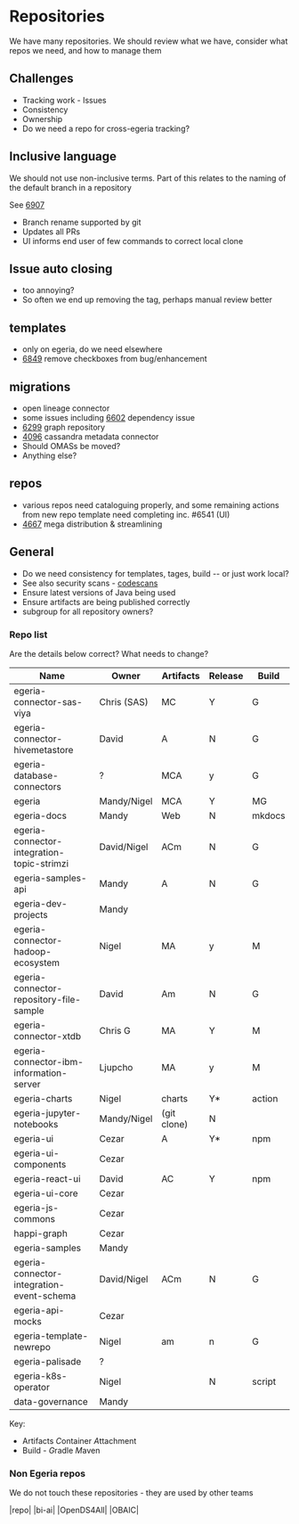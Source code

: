 # Repositories

We have many repositories. We should review what we have, consider what repos we need, and how to manage them

## Challenges

* Tracking work - Issues
* Consistency
* Ownership
* Do we need a repo for cross-egeria tracking?

## Inclusive language

We should not use non-inclusive terms. Part of this relates to the naming of the default branch in a repository

See [6907](https://github.com/odpi/egeria/issues/6907)

* Branch rename supported by git
* Updates all PRs
* UI informs end user of few commands to correct local clone

## Issue auto closing

* too annoying?
* So often we end up removing the tag, perhaps manual review better

## templates

* only on egeria, do we need elsewhere
* [6849](https://github.com/odpi/egeria/issues/6849) remove checkboxes from bug/enhancement

## migrations
* open lineage connector
* some issues including [6602](https://github.com/odpi/egeria/issues/6602) dependency issue
* [6299](https://github.com/odpi/egeria/issues/6299) graph repository
* [4096](https://github.com/odpi/egeria/issues/4096) cassandra metadata connector
* Should OMASs be moved?
* Anything else?

## repos
* various repos need cataloguing properly, and some remaining actions from new repo template need completing inc. #6541 (UI)
* [4667](https://github.com/odpi/egeria/issues/4667) mega distribution & streamlining

## General
* Do we need consistency for templates, tages, build -- or just work local?
* See also security scans - [codescans](codescans.md)
* Ensure latest versions of Java being used
* Ensure artifacts are being published correctly
* subgroup for all repository owners?

### Repo list

Are the details below correct?
What needs to change?

|Name|Owner|Artifacts|Release|Build|
|--|--|--|--|--|
|egeria-connector-sas-viya|Chris (SAS)|MC|Y|G|
|egeria-connector-hivemetastore|David|A|N|G|
|egeria-database-connectors|?|MCA|y|G|
|egeria|Mandy/Nigel|MCA|Y|MG|
|egeria-docs|Mandy|Web|N|mkdocs|
|egeria-connector-integration-topic-strimzi|David/Nigel|ACm|N|G|
|egeria-samples-api|Mandy|A|N|G|
|egeria-dev-projects|Mandy||||
|egeria-connector-hadoop-ecosystem|Nigel|MA|y|M|
|egeria-connector-repository-file-sample|David|Am|N|G|
|egeria-connector-xtdb|Chris G|MA|Y|M|
|egeria-connector-ibm-information-server|Ljupcho|MA|y|M|
|egeria-charts|Nigel|charts|Y*|action|
|egeria-jupyter-notebooks|Mandy/Nigel|(git clone)|N||
|egeria-ui|Cezar|A|Y*|npm|
|egeria-ui-components|Cezar||||
|egeria-react-ui|David|AC|Y|npm|
|egeria-ui-core|Cezar||||
|egeria-js-commons|Cezar||||
|happi-graph|Cezar||||
|egeria-samples|Mandy||||
|egeria-connector-integration-event-schema|David/Nigel|ACm|N|G|
|egeria-api-mocks|Cezar||||
|egeria-template-newrepo|Nigel|am|n|G|
|egeria-palisade|?||||
|egeria-k8s-operator|Nigel||N|script|
|data-governance|Mandy||||

Key:
* Artifacts *C*ontainer  *A*ttachment
* Build - *G*radle *M*aven

### Non Egeria repos

We do not touch these repositories - they are used by other teams 

|repo|
|bi-ai|
|OpenDS4All|
|OBAIC|
